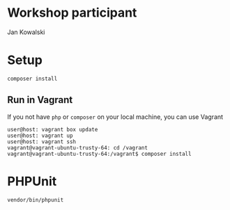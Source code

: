 # Workshop participant

Jan Kowalski

# Setup

```
composer install
```

## Run in Vagrant

If you not have `php` or `composer` on your local machine, you can use Vagrant

```
user@host: vagrant box update
user@host: vagrant up
user@host: vagrant ssh
vagrant@vagrant-ubuntu-trusty-64: cd /vagrant
vagrant@vagrant-ubuntu-trusty-64:/vagrant$ composer install
```

# PHPUnit

```
vendor/bin/phpunit
```